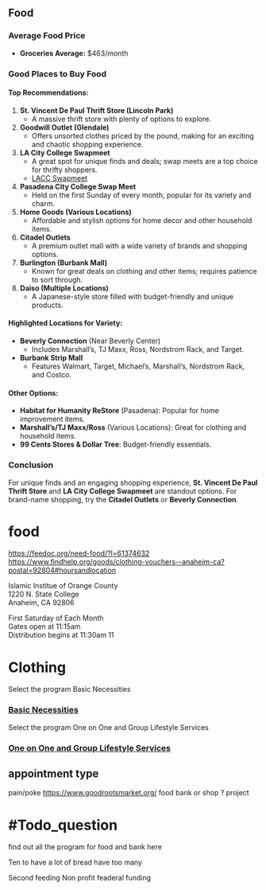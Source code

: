 ## Food

### Average Food Price
- **Groceries Average:** $463/month

### Good Places to Buy Food
#### Top Recommendations:
1. **St. Vincent De Paul Thrift Store (Lincoln Park)**
    - A massive thrift store with plenty of options to explore.
2. **Goodwill Outlet (Glendale)**
    - Offers unsorted clothes priced by the pound, making for an exciting and chaotic shopping experience.
3. **LA City College Swapmeet**
    - A great spot for unique finds and deals; swap meets are a top choice for thrifty shoppers.
    - [LACC Swapmeet](https://laccswap.com/)
4. **Pasadena City College Swap Meet**
    - Held on the first Sunday of every month, popular for its variety and charm.
5. **Home Goods (Various Locations)**
    - Affordable and stylish options for home decor and other household items.
6. **Citadel Outlets**
    - A premium outlet mall with a wide variety of brands and shopping options.
7. **Burlington (Burbank Mall)**
    - Known for great deals on clothing and other items; requires patience to sort through.
8. **Daiso (Multiple Locations)**
    - A Japanese-style store filled with budget-friendly and unique products.

#### Highlighted Locations for Variety:
- **Beverly Connection** (Near Beverly Center)
    - Includes Marshall’s, TJ Maxx, Ross, Nordstrom Rack, and Target.
- **Burbank Strip Mall**
    - Features Walmart, Target, Michael’s, Marshall’s, Nordstrom Rack, and Costco.

#### Other Options:
- **Habitat for Humanity ReStore** (Pasadena): Popular for home improvement items.
- **Marshall’s/TJ Maxx/Ross** (Various Locations): Great for clothing and household items.
- **99 Cents Stores & Dollar Tree**: Budget-friendly essentials.

### Conclusion
For unique finds and an engaging shopping experience, **St. Vincent De Paul Thrift Store** and **LA City College Swapmeet** are standout options. For brand-name shopping, try the **Citadel Outlets** or **Beverly Connection**. 


# food 
https://feedoc.org/need-food/?l=61374632 
https://www.findhelp.org/goods/clothing-vouchers--anaheim-ca?postal=92804#hoursandlocation

Islamic Institue of Orange County  
1220 N. State College  
Anaheim, CA 92806

First Saturday of Each Month  
Gates open at 11:15am  
Distribution begins at 11:30am
11 

# Clothing 
  
Select the program Basic Necessities

### [Basic Necessities](https://www.findhelp.org/the-tiyya-foundation-inc--santa-ana-ca--basic-necessities/4797612576210944?postal=92804) 

  
Select the program One on One and Group Lifestyle Services

### [One on One and Group Lifestyle Services](https://www.findhelp.org/dr.-riba%2527s-health-club--santa-ana-ca--one-on-one-and-group-lifestyle-services/5492809969827840?postal=92804)






## appointment type 
pain/poke
https://www.goodrootsmarket.org/ food  bank or shop ? 
project 

# #Todo_question 
find out all the program for food and bank here

Ten to have a lot of bread have too many 

Second feeding 
Non profit feaderal funding